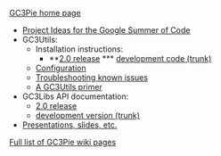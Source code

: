[GC3Pie home page](http://gc3pie.googlecode.com/)
  * [Project Ideas for the Google Summer of Code](GSoCIdeas.md)
  * GC3Utils:
    * Installation instructions:
      * **[2.0 release](http://gc3pie.googlecode.com/svn/branches/2.0/gc3pie/docs/html/users/install.html)
      *** [development code (trunk)](http://gc3pie.readthedocs.org/en/latest/users/install.html)
    * [Configuration](http://gc3pie.googlecode.com/svn/branches/2.0/gc3pie/docs/html/users/configuration.html)
    * [Troubleshooting known issues](http://gc3pie.googlecode.com/svn/branches/2.0/gc3pie/docs/html/users/troubleshooting.html)
    * [A GC3Utils primer](http://gc3pie.googlecode.com/svn/branches/2.0/gc3pie/docs/html/users/gc3utils.html)
  * GC3Libs API documentation:
    * [2.0 release](http://packages.python.org/gc3pie/programmers/gc3libs/api.html)
    * [development version (trunk)](http://gc3pie.readthedocs.org/en/latest/programmers/api/index.html)
  * [Presentations, slides, etc.](SlidesEtc.md)

[Full list of GC3Pie wiki pages](http://code.google.com/p/gc3pie/w/list)